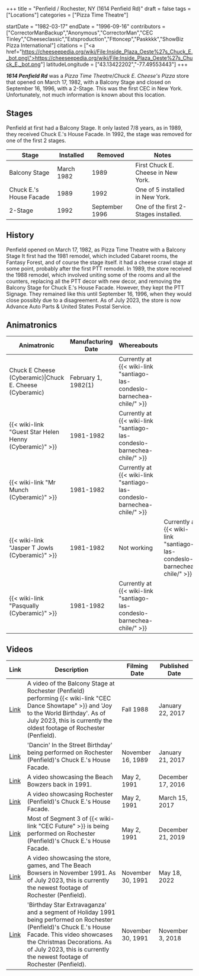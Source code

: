 +++
title = "Penfield / Rochester, NY (1614 Penfield Rd)"
draft = false
tags = ["Locations"]
categories = ["Pizza Time Theatre"]


startDate = "1982-03-17"
endDate = "1996-09-16"
contributors = ["CorrectorManBackup","Anonymous","CorrectorMan","CEC Tinley","Cheeseclassic","Estsproduction","Fttoncep","Paskkkk","ShowBiz Pizza International"]
citations = ["<a href=\"https://cheeseepedia.org/wiki/File:Inside_Plaza_Oeste%27s_Chuck_E._bot.png\">https://cheeseepedia.org/wiki/File:Inside_Plaza_Oeste%27s_Chuck_E._bot.png</a>"]
latitudeLongitude = ["43.13422202","-77.49553443"]
+++

***1614 Penfield Rd*** was a *Pizza Time Theatre*/*Chuck E. Cheese's Pizza* store that opened on March 17, 1982, with a Balcony Stage and closed on September 16, 1996, with a 2-Stage. This was the first CEC in New York. Unfortunately, not much information is known about this location.

## Stages

Penfield at first had a Balcony Stage. It only lasted 7/8 years, as in 1989, they received Chuck E.'s House Facade. In 1992, the stage was removed for one of the first 2 stages.

| Stage                   | Installed  | Removed        | Notes                                |
|-------------------------|------------|----------------|--------------------------------------|
| Balcony Stage           | March 1982 | 1989           | First Chuck E. Cheese in New York.   |
| Chuck E.'s House Facade | 1989       | 1992           | One of 5 installed in New York.      |
| 2-Stage                 | 1992       | September 1996 | One of the first 2-Stages installed. |

## History

Penfield opened on March 17, 1982, as Pizza Time Theatre with a Balcony Stage It first had the 1981 remodel, which included Cabaret rooms, the Fantasy Forest, and of course the stage itself. it had a cheese crawl stage at some point, probably after the first PTT remodel. In 1989, the store received the 1988 remodel, which involved uniting some of the rooms and all the counters, replacing all the PTT decor with new decor, and removing the Balcony Stage for Chuck E.'s House Facade. However, they kept the PTT Signage. They remained like this until September 16, 1996, when they would close possibly due to a disagreement. As of July 2023, the store is now Advance Auto Parts &amp; United States Postal Service.

## Animatronics

| Animatronic                                                  | Manufacturing Date  | Whereabouts                                                                   |                                                                               |
|--------------------------------------------------------------|---------------------|-------------------------------------------------------------------------------|-------------------------------------------------------------------------------|
| Chuck E Cheese (Cyberamic)\|Chuck E. Cheese (Cyberamic)      | February 1, 1982(1) | Currently at {{< wiki-link "santiago-las-condeslo-barnechea-chile/" >}} |                                                                               |
| {{< wiki-link "Guest Star Helen Henny (Cyberamic)" >}} | 1981-1982           | Currently at {{< wiki-link "santiago-las-condeslo-barnechea-chile/" >}} |                                                                               |
| {{< wiki-link "Mr Munch (Cyberamic)" >}}               | 1981-1982           | Currently at {{< wiki-link "santiago-las-condeslo-barnechea-chile/" >}} |                                                                               |
| {{< wiki-link "Jasper T Jowls (Cyberamic)" >}}         | 1981-1982           | Not working                                                                   | Currently at {{< wiki-link "santiago-las-condeslo-barnechea-chile/" >}} |
| {{< wiki-link "Pasqually (Cyberamic)" >}}              | 1981-1982           | Currently at {{< wiki-link "santiago-las-condeslo-barnechea-chile/" >}} |                                                                               |

## Videos

| Link                                                  | Description                                                                                                                                                                                                                                                  | Filming Date      | Published Date    |
|-------------------------------------------------------|--------------------------------------------------------------------------------------------------------------------------------------------------------------------------------------------------------------------------------------------------------------|-------------------|-------------------|
| [Link](https://www.youtube.com/watch?v=58-YEDoLIBE)   | A video of the Balcony Stage at Rochester (Penfield) performing {{< wiki-link "CEC Dance Showtape" >}} and 'Joy to the World Birthday'. As of July 2023, this is currently the oldest footage of Rochester (Penfield).                                 | Fall 1988         | January 22, 2017  |
| [Link](https://youtu.be/rzCX5RDwjM8)                  | 'Dancin' In the Street Birthday' being performed on Rochester (Penfield)'s Chuck E.'s House Facade.                                                                                                                                                          | November 16, 1989 | January 21, 2017  |
| [Link](https://www.youtube.com/watch?v=U6tZhH5Xiaw)   | A video showcasing the Beach Bowzers back in 1991.                                                                                                                                                                                                           | May 2, 1991       | December 17, 2016 |
| [Link](https://www.youtube.com/watch?v=B8FRUI_VMHI&t) | A video showcasing Rochester (Penfield)'s Chuck E.'s House Facade.                                                                                                                                                                                           | May 2, 1991       | March 15, 2017    |
| [Link](https://www.youtube.com/watch?v=kEfxZJGog7E)   | Most of Segment 3 of {{< wiki-link "CEC Future" >}} is being performed on Rochester (Penfield)'s Chuck E.'s House Facade.                                                                                                                              | May 2, 1991       | December 21, 2019 |
| [Link](https://www.youtube.com/watch?v=NpR-zk6ufF8)   | A video showcasing the store, games, and The Beach Bowsers in November 1991. As of July 2023, this is currently the newest footage of Rochester (Penfield).                                                                                                  | November 30, 1991 | May 18, 2022      |
| [Link](https://www.youtube.com/watch?v=PTqYk15j6jQ)   | 'Birthday Star Extravaganza' and a segment of Holiday 1991 being performed on Rochester (Penfield)'s Chuck E.'s House Facade. This video showcases the Christmas Decorations. As of July 2023, this is currently the newest footage of Rochester (Penfield). | November 30, 1991 | November 3, 2018  |